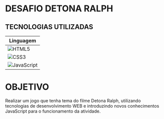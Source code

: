 # DESAFIO DETONA RALPH

## TECNOLOGIAS UTILIZADAS
| Linguagem |
| ----------- |
|![HTML5](https://img.shields.io/badge/HTML5-E34F26?style=for-the-badge&logo=html5&logoColor=white) | 
|![CSS3](https://img.shields.io/badge/CSS3-1572B6?style=for-the-badge&logo=css3&logoColor=white) |
|![JavaScript](https://img.shields.io/badge/JavaScript-F7DF1E?style=for-the-badge&logo=javascript&logoColor=black) |

# OBJETIVO
Realizar um jogo que tenha tema do filme Detona Ralph, utilizando tecnologias de desenvolvimento WEB e introduzindo novos conhecimentos JavaScript para o funcionamento da atividade.
